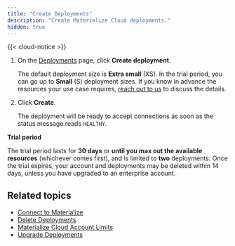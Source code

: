 ```yaml
---
title: "Create Deployments"
description: "Create Materialize Cloud deployments."
hidden: true
---
```


{{< cloud-notice >}}

1. On the [Deployments](https://cloud.materialize.com/deployments) page, click **Create deployment**.

    The default deployment size is **Extra small** (XS). In the trial period, you can go up to **Small** (S) deployment sizes. If you know in advance the resources your use case requires, [reach out to us](../support) to discuss the details.

1. Click **Create**.

    The deployment will be ready to accept connections as soon as the status message reads `HEALTHY`.

**Trial period**

The trial period lasts for **30 days** or **until you max out the available resources** (whichever comes first), and is limited to **two** deployments. Once the trial expires, your account and deployments may be deleted within 14 days, unless you have upgraded to an enterprise account.

## Related topics

* [Connect to Materialize](../connect-to-cloud)
* [Delete Deployments](../destroy-deployments)
* [Materialize Cloud Account Limits](../account-limits)
* [Upgrade Deployments](../upgrade-deployments)
